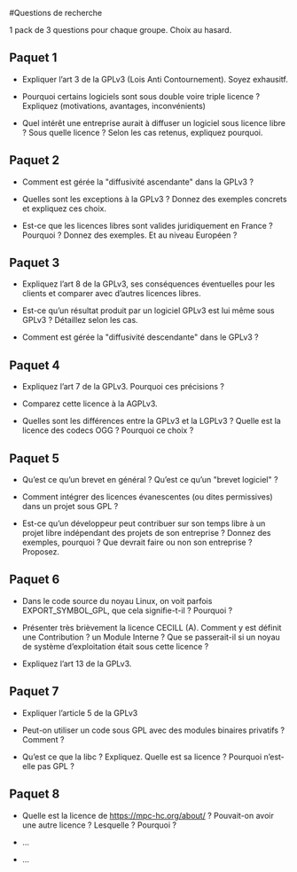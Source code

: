 #Questions de recherche

1 pack de 3 questions pour chaque groupe. Choix au hasard.



## Paquet 1

* Expliquer l’art 3 de la GPLv3 (Lois Anti Contournement). Soyez exhausitf.

* Pourquoi certains logiciels sont sous double voire triple licence ? Expliquez (motivations, avantages, inconvénients)

* Quel intérêt une entreprise aurait à diffuser un logiciel sous licence libre ? Sous quelle licence ? Selon les cas retenus, expliquez pourquoi.


## Paquet 2

* Comment est gérée la "diffusivité ascendante" dans la GPLv3 ?

* Quelles sont les exceptions à la GPLv3 ? Donnez des exemples concrets et expliquez ces choix.

* Est-ce que les licences libres sont valides juridiquement en France ? Pourquoi ? Donnez des exemples. Et au niveau Européen ?


## Paquet 3

* Expliquez l’art 8 de la GPLv3, ses conséquences éventuelles pour les clients et comparer avec d’autres licences libres.

* Est-ce qu’un résultat produit par un logiciel GPLv3 est lui même sous GPLv3 ? Détaillez selon les cas.

* Comment est gérée la "diffusivité descendante" dans le GPLv3 ?


## Paquet 4

* Expliquez l’art 7 de la GPLv3. Pourquoi ces précisions ?

* Comparez cette licence à la AGPLv3.

* Quelles sont les différences entre la GPLv3 et la LGPLv3 ? Quelle est la licence des codecs OGG ? Pourquoi ce choix ?


##  Paquet 5

* Qu’est ce qu’un brevet en général ? Qu’est ce qu’un "brevet logiciel" ?

* Comment intégrer des licences évanescentes (ou dites permissives) dans un projet sous GPL ?

* Est-ce qu’un développeur peut contribuer sur son temps libre à un projet libre indépendant des projets de son entreprise ? Donnez des exemples, pourquoi ? Que devrait faire ou non son entreprise ? Proposez.


## Paquet 6

* Dans le code source du noyau Linux, on voit parfois EXPORT_SYMBOL_GPL, que cela signifie-t-il ? Pourquoi ?

* Présenter très brièvement la licence CECILL (A). Comment y est définit une Contribution ? un Module Interne ? Que se passerait-il si un noyau de système d’exploitation était sous cette licence ?

* Expliquez l’art 13 de la GPLv3.


## Paquet 7

* Expliquer l’article 5 de la GPLv3

* Peut-on utiliser un code sous GPL avec des modules binaires privatifs ? Comment ?

* Qu’est ce que la libc ? Expliquez. Quelle est sa licence ? Pourquoi n’est-elle pas GPL ?

## Paquet 8

* Quelle est la licence de https://mpc-hc.org/about/ ? Pouvait-on avoir une autre licence ? Lesquelle ? Pourquoi ?

* ...

* ...
